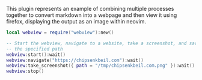 This plugin represents an example of combining multiple processes
together to convert markdown into a webpage and then view it using
firefox, displaying the output as an image within neovim.

```lua
local webview = require("webview"):new()

-- Start the webview, navigate to a website, take a screenshot, and save it to
-- the specified path
webview:start():wait()
webview:navigate("https://chipsenkbeil.com"):wait()
webview:take_screenshot({ path = "/tmp/chipsenkbeil.com.png" }):wait()
webview:stop()
```

